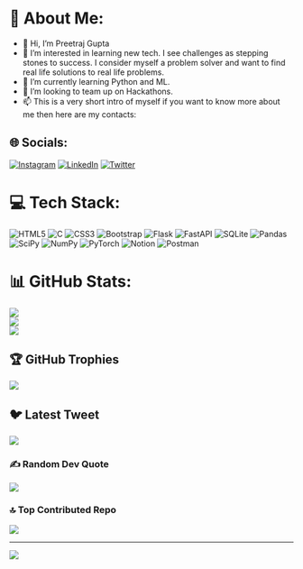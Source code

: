 # 💫 About Me:
* 👋 Hi, I’m Preetraj Gupta<br>
* 👀 I’m interested in learning new tech. I see challenges as stepping stones to success. I consider myself a problem solver and want to find real life solutions to real life problems.<br>
* 🌱 I’m currently learning Python and ML.<br>
* 💞️ I’m looking to team up on Hackathons.<br>
* 📫 This is a very short intro of myself if you want to know more about me then here are my contacts:


## 🌐 Socials:
[![Instagram](https://img.shields.io/badge/Instagram-%23E4405F.svg?logo=Instagram&logoColor=white)](https://instagram.com/preetrajgupta_) [![LinkedIn](https://img.shields.io/badge/LinkedIn-%230077B5.svg?logo=linkedin&logoColor=white)](https://linkedin.com/in/preetraj-gupta) [![Twitter](https://img.shields.io/badge/Twitter-%231DA1F2.svg?logo=Twitter&logoColor=white)](https://twitter.com/@GuptaPreetraj) 

# 💻 Tech Stack:
![HTML5](https://img.shields.io/badge/html5-%23E34F26.svg?style=for-the-badge&logo=html5&logoColor=white) ![C](https://img.shields.io/badge/c-%2300599C.svg?style=for-the-badge&logo=c&logoColor=white) ![CSS3](https://img.shields.io/badge/css3-%231572B6.svg?style=for-the-badge&logo=css3&logoColor=white) ![Bootstrap](https://img.shields.io/badge/bootstrap-%23563D7C.svg?style=for-the-badge&logo=bootstrap&logoColor=white) ![Flask](https://img.shields.io/badge/flask-%23000.svg?style=for-the-badge&logo=flask&logoColor=white) ![FastAPI](https://img.shields.io/badge/FastAPI-005571?style=for-the-badge&logo=fastapi) ![SQLite](https://img.shields.io/badge/sqlite-%2307405e.svg?style=for-the-badge&logo=sqlite&logoColor=white) ![Pandas](https://img.shields.io/badge/pandas-%23150458.svg?style=for-the-badge&logo=pandas&logoColor=white) ![SciPy](https://img.shields.io/badge/SciPy-%230C55A5.svg?style=for-the-badge&logo=scipy&logoColor=%white) ![NumPy](https://img.shields.io/badge/numpy-%23013243.svg?style=for-the-badge&logo=numpy&logoColor=white) ![PyTorch](https://img.shields.io/badge/PyTorch-%23EE4C2C.svg?style=for-the-badge&logo=PyTorch&logoColor=white) ![Notion](https://img.shields.io/badge/Notion-%23000000.svg?style=for-the-badge&logo=notion&logoColor=white) ![Postman](https://img.shields.io/badge/Postman-FF6C37?style=for-the-badge&logo=postman&logoColor=white)
# 📊 GitHub Stats:
![](https://github-readme-stats.vercel.app/api?username=Preetraj2002&theme=radical&hide_border=false&include_all_commits=false&count_private=false)<br/>
![](https://github-readme-streak-stats.herokuapp.com/?user=Preetraj2002&theme=radical&hide_border=false)<br/>
![](https://github-readme-stats.vercel.app/api/top-langs/?username=Preetraj2002&theme=radical&hide_border=false&include_all_commits=false&count_private=false&layout=compact)

## 🏆 GitHub Trophies
![](https://github-profile-trophy.vercel.app/?username=Preetraj2002&theme=onedark&no-frame=false&no-bg=true&margin-w=4)

## 🐦 Latest Tweet
[![](https://gtce.itsvg.in/api?username=@GuptaPreetraj)](https://github.com/VishwaGauravIn/github-twitter-card-embed)

### ✍️ Random Dev Quote
![](https://quotes-github-readme.vercel.app/api?type=horizontal&theme=dark)

### 🔝 Top Contributed Repo
![](https://github-contributor-stats.vercel.app/api?username=Preetraj2002&limit=5&theme=dark&combine_all_yearly_contributions=true)


---
[![](https://visitcount.itsvg.in/api?id=Preetraj2002&icon=0&color=1)](https://visitcount.itsvg.in)

<!-- Proudly created with GPRM ( https://gprm.itsvg.in ) -->

